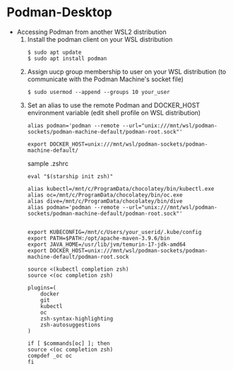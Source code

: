 # Podman-Desktop 

* Accessing Podman from another WSL2 distribution   
    1) Install the podman client on your WSL distribution 
        ```
        $ sudo apt update
        $ sudo apt install podman
        ```
    2) Assign uucp group membership to user on your WSL distribution (to communicate with the Podman Machine's socket file)
        ```
        $ sudo usermod --append --groups 10 your_user
        ```
    3) Set an alias to use the remote Podman and DOCKER_HOST environment variable (edit shell profile on WSL distribution)
        ```
        alias podman='podman --remote --url="unix:///mnt/wsl/podman-sockets/podman-machine-default/podman-root.sock"'

        export DOCKER_HOST=unix:///mnt/wsl/podman-sockets/podman-machine-default/
        ``` 
        sample .zshrc 
        ```
        eval "$(starship init zsh)"

        alias kubectl=/mnt/c/ProgramData/chocolatey/bin/kubectl.exe
        alias oc=/mnt/c/ProgramData/chocolatey/bin/oc.exe
        alias dive=/mnt/c/ProgramData/chocolatey/bin/dive
        alias podman='podman --remote --url="unix:///mnt/wsl/podman-sockets/podman-machine-default/podman-root.sock"'


        export KUBECONFIG=/mnt/c/Users/your_userid/.kube/config
        export PATH=$PATH:/opt/apache-maven-3.9.6/bin
        export JAVA_HOME=/usr/lib/jvm/temurin-17-jdk-amd64
        export DOCKER_HOST=unix:///mnt/wsl/podman-sockets/podman-machine-default/podman-root.sock

        source <(kubectl completion zsh)
        source <(oc completion zsh)

        plugins=(
            docker
            git
            kubectl
            oc
            zsh-syntax-highlighting
            zsh-autosuggestions
        )

        if [ $commands[oc] ]; then
        source <(oc completion zsh)
        compdef _oc oc
        fi
        ```
